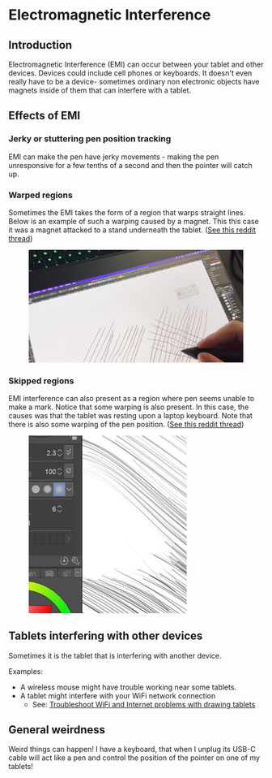 # Electromagnetic Interference

## Introduction

Electromagnetic Interference (EMI) can occur between your tablet and other devices. Devices could include cell phones or keyboards. It doesn't even really have to be a device- sometimes ordinary non electronic objects have magnets inside of them that can interfere with a tablet.

## Effects of EMI

### **Jerky or stuttering pen position tracking**

EMI can make the pen have jerky movements - making the pen unresponsive for a few tenths of a second and then the pointer will catch up.

### **Warped regions**

Sometimes the EMI takes the form of a region that warps straight lines. Below is an example of such a warping caused by a magnet. This this case it was a magnet attacked to a stand underneath the tablet. ([See this reddit thread](https://www.reddit.com/r/huion/comments/13yef7f/kamvas\_13\_digitizer\_problem/))

<div align="left">

<figure><img src="../../.gitbook/assets/EMI_warping_1.png" alt="" width="563"><figcaption></figcaption></figure>

</div>

### **Skipped regions**

EMI interference can also present as a region where pen seems unable to make a mark. Notice that some warping is also present. In this case, the causes was that the tablet was resting upon a laptop keyboard. Note that there is also some warping of the pen position. ([See this reddit thread](https://www.reddit.com/r/XPpen/comments/14joyq5/pen\_skips\_across\_the\_screen\_in\_certain\_spots\_help/))

<div align="left">

<figure><img src="../../.gitbook/assets/p7asi002ne8b1.jpg" alt="" width="312"><figcaption></figcaption></figure>

</div>

## Tablets interfering with other devices

Sometimes it is the tablet that is interfering with another device.

Examples:

* A wireless mouse might have trouble working near some tablets.
* A tablet might interfere with your WiFi network connection
  * See: [Troubleshoot WiFi and Internet problems with drawing tablets](../../troubleshooting/troubleshoot-wifi-and-internet-problems-with-drawing-tablets.md)&#x20;

## General weirdness

Weird things can happen! I have a keyboard, that when I unplug its USB-C cable will act like a pen and control the position of the pointer on one of my tablets!
